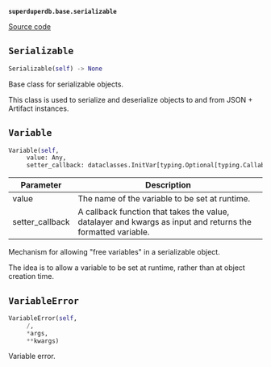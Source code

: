**`superduperdb.base.serializable`** 

[Source code](https://github.com/SuperDuperDB/superduperdb/blob/main/superduperdb/base/serializable.py)

## `Serializable` 

```python
Serializable(self) -> None
```
Base class for serializable objects.

This class is used to serialize and
deserialize objects to and from JSON + Artifact instances.

## `Variable` 

```python
Variable(self,
     value: Any,
     setter_callback: dataclasses.InitVar[typing.Optional[typing.Callable]] = None) -> None
```
| Parameter | Description |
|-----------|-------------|
| value | The name of the variable to be set at runtime. |
| setter_callback | A callback function that takes the value, datalayer and kwargs as input and returns the formatted variable. |

Mechanism for allowing "free variables" in a serializable object.

The idea is to allow a variable to be set at runtime, rather than
at object creation time.

## `VariableError` 

```python
VariableError(self,
     /,
     *args,
     **kwargs)
```
Variable error.

